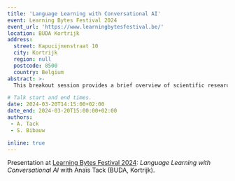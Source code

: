 ```yaml
---
title: 'Language Learning with Conversational AI'
event: Learning Bytes Festival 2024
event_url: 'https://www.learningbytesfestival.be/'
location: BUDA Kortrijk
address:
  street: Kapucijnenstraat 10
  city: Kortrijk
  region: null
  postcode: 8500
  country: Belgium
abstract: >-
  This breakout session provides a brief overview of scientific research into the use of conversational AI (such as ChatGPT) in language education. The session will consist of two parts. In the first part, you will learn about the different applications of conversational AI for language learners and teachers. Moreover, you will gain insight into the effectiveness of conversational AI for language learning. In the second part, we take a closer look at how technologies such as chatbots and generative language models work and how they are developed and evaluated.

# Talk start and end times.
date: 2024-03-20T14:15:00+02:00
date_end: 2024-03-20T15:00:00+02:00
authors:
 - A. Tack
 - S. Bibauw

inline: true
---
```


Presentation at [Learning Bytes Festival 2024](https://www.learningbytesfestival.be/): _Language Learning with Conversational AI_ with Anaïs Tack (BUDA, Kortrijk).

